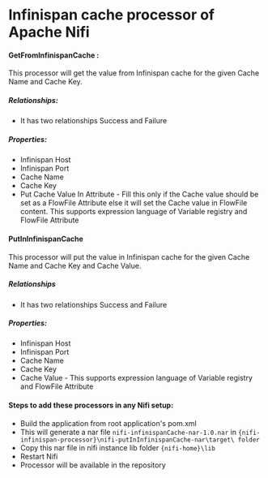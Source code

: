 # Infinispan cache processor of Apache Nifi

#### GetFromInfinispanCache : 
This processor will get the value from Infinispan cache for the given Cache Name and Cache Key.
##### Relationships:
 - It has two relationships Success and Failure
##### Properties:
  - Infinispan Host
  - Infinispan Port
  - Cache Name
  - Cache Key
  - Put Cache Value In Attribute - Fill this only if the Cache value should be set as a FlowFile Attribute else it will set the Cache value in FlowFile content. This supports expression language of Variable registry and FlowFile Attribute

#### PutInInfinispanCache
This processor will put the value in Infinispan cache for the given Cache Name and Cache Key and Cache Value.

##### Relationships
 - It has two relationships Success and Failure
##### Properties:
  - Infinispan Host
  - Infinispan Port
  - Cache Name
  - Cache Key
  - Cache Value - This supports expression language of Variable registry and FlowFile Attribute


#### Steps to add these processors in any Nifi setup: 
- Build the application from root application's pom.xml
- This will generate a nar file `nifi-infinispanCache-nar-1.0.nar` in ``{nifi-infinispan-processor}\nifi-putInInfinispanCache-nar\target\ folder``
- Copy this nar file in nifi instance lib folder `{nifi-home}\lib`
- Restart Nifi
- Processor will be available in the repository
